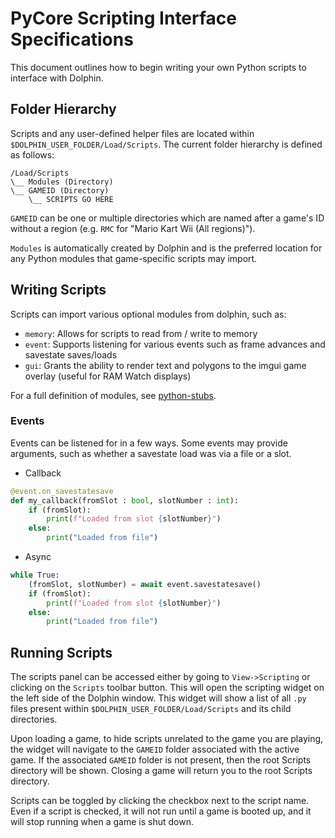 # PyCore Scripting Interface Specifications

This document outlines how to begin writing your own Python scripts to interface with Dolphin.

## Folder Hierarchy
Scripts and any user-defined helper files are located within `$DOLPHIN_USER_FOLDER/Load/Scripts`. The current folder hierarchy is defined as follows:

```
/Load/Scripts
\__ Modules (Directory)
\__ GAMEID (Directory)
    \__ SCRIPTS GO HERE
```
`GAMEID` can be one or multiple directories which are named after a game's ID without a region (e.g. `RMC` for "Mario Kart Wii (All regions)").

`Modules` is automatically created by Dolphin and is the preferred location for any Python modules that game-specific scripts may import.

## Writing Scripts
Scripts can import various optional modules from dolphin, such as:

- `memory`: Allows for scripts to read from / write to memory
- `event`: Supports listening for various events such as frame advances and savestate saves/loads
- `gui`: Grants the ability to render text and polygons to the imgui game overlay (useful for RAM Watch displays)

For a full definition of modules, see [python-stubs](python-stubs).

### Events
Events can be listened for in a few ways. Some events may provide arguments, such as whether a savestate load was via a file or a slot.

- Callback
```python
@event.on_savestatesave
def my_callback(fromSlot : bool, slotNumber : int):
    if (fromSlot):
        print(f"Loaded from slot {slotNumber}")
    else:
        print("Loaded from file")
```
- Async
```python
while True:
    (fromSlot, slotNumber) = await event.savestatesave()
    if (fromSlot):
        print(f"Loaded from slot {slotNumber}")
    else:
        print("Loaded from file")
```

## Running Scripts
The scripts panel can be accessed either by going to `View->Scripting` or clicking on the `Scripts` toolbar button. This will open the scripting widget on the left side of the Dolphin window. This widget will show a list of all `.py` files present within `$DOLPHIN_USER_FOLDER/Load/Scripts` and its child directories.

Upon loading a game, to hide scripts unrelated to the game you are playing, the widget will navigate to the `GAMEID` folder associated with the active game. If the associated `GAMEID` folder is not present, then the root Scripts directory will be shown. Closing a game will return you to the root Scripts directory.

Scripts can be toggled by clicking the checkbox next to the script name. Even if a script is checked, it will not run until a game is booted up, and it will stop running when a game is shut down.
